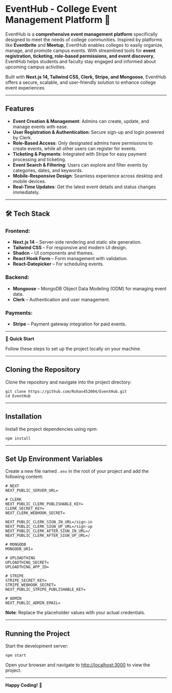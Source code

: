 # **EventHub - College Event Management Platform** 🎉

EventHub is a **comprehensive event management platform** specifically designed to meet the needs of college communities. Inspired by platforms like **Eventbrite** and **Meetup**, EventHub enables colleges to easily organize, manage, and promote campus events. With streamlined tools for **event registration, ticketing, role-based permissions, and event discovery**, EventHub helps students and faculty stay engaged and informed about upcoming campus activities.

Built with **Next.js 14, Tailwind CSS, Clerk, Stripe, and Mongoose**, EventHub offers a secure, scalable, and user-friendly solution to enhance college event experiences.

---

## Features

- **Event Creation & Management**: Admins can create, update, and manage events with ease.
- **User Registration & Authentication**: Secure sign-up and login powered by Clerk.
- **Role-Based Access**: Only designated admins have permissions to create events, while all other users can register for events.
- **Ticketing & Payments**: Integrated with Stripe for easy payment processing and ticketing.
- **Event Search & Filtering**: Users can explore and filter events by categories, dates, and keywords.
- **Mobile-Responsive Design**: Seamless experience across desktop and mobile devices.
- **Real-Time Updates**: Get the latest event details and status changes immediately.

---
## 🛠️ **Tech Stack**

### **Frontend:**
- **Next.js 14** – Server-side rendering and static site generation.
- **Tailwind CSS** – For responsive and modern UI design.
- **Shadcn** – UI components and themes.
- **React Hook Form** – Form management with validation.
- **React-Datepicker** – For scheduling events.

### **Backend:**
- **Mongoose** – MongoDB Object Data Modeling (ODM) for managing event data.
- **Clerk** – Authentication and user management.

### **Payments:**
- **Stripe** – Payment gateway integration for paid events.

---
🤸 **Quick Start**

Follow these steps to set up the project locally on your machine.

---

## Cloning the Repository

Clone the repository and navigate into the project directory:

    git clone https://github.com/Rohan452004/EventHub.git
    cd EventHub

---

## Installation

Install the project dependencies using npm:

    npm install

---

## Set Up Environment Variables

Create a new file named `.env` in the root of your project and add the following content:

    # NEXT
    NEXT_PUBLIC_SERVER_URL=

    # CLERK
    NEXT_PUBLIC_CLERK_PUBLISHABLE_KEY=
    CLERK_SECRET_KEY=
    NEXT_CLERK_WEBHOOK_SECRET=

    NEXT_PUBLIC_CLERK_SIGN_IN_URL=/sign-in
    NEXT_PUBLIC_CLERK_SIGN_UP_URL=/sign-up
    NEXT_PUBLIC_CLERK_AFTER_SIGN_IN_URL=/
    NEXT_PUBLIC_CLERK_AFTER_SIGN_UP_URL=/

    # MONGODB
    MONGODB_URI=

    # UPLOADTHING
    UPLOADTHING_SECRET=
    UPLOADTHING_APP_ID=

    # STRIPE
    STRIPE_SECRET_KEY=
    STRIPE_WEBHOOK_SECRET=
    NEXT_PUBLIC_STRIPE_PUBLISHABLE_KEY=

    # ADMIN
    NEXT_PUBLIC_ADMIN_EMAIL=

**Note**: Replace the placeholder values with your actual credentials.

---

## Running the Project

Start the development server:

    npm start

Open your browser and navigate to [http://localhost:3000](http://localhost:3000) to view the project.

---

**Happy Coding!** 🚀

